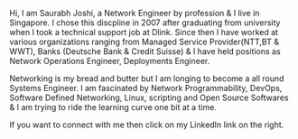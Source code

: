 Hi, I am Saurabh Joshi, a Network Engineer by profession & I live in Singapore. I chose this discpline in 2007 after graduating from university when I took a technical support job at Dlink. Since then I have worked at various organizations ranging from Managed Service Provider(NTT,BT & WWT), Banks (Deutsche Bank & Credit Suisse) & I have held positions as Network Operations Engineer, Deployments Engineer.

Networking is my bread and butter but I am longing to become a all round Systems Engineer. I am fascinated by Network Programmability, DevOps, Software Defined Networking, Linux, scripting and Open Source Softwares & I am trying to ride the learning curve one bit at a time. 

If you want to connect with me then click on my LinkedIn link on the right.